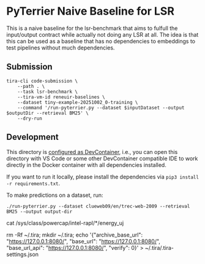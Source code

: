 # PyTerrier Naive Baseline for LSR

This is a naive baseline for the lsr-benchmark that aims to fulfull the input/output contract while actually not doing any LSR at all. The idea is that this can be used as a baseline that has no dependencies to embeddings to test pipelines without much dependencies.


## Submission

```
tira-cli code-submission \
    --path . \
    --task lsr-benchmark \
    --tira-vm-id reneuir-baselines \
    --dataset tiny-example-20251002_0-training \
    --command '/run-pyterrier.py --dataset $inputDataset --output $outputDir --retrieval BM25' \
    --dry-run
```

## Development

This directory is [configured as DevContainer](https://code.visualstudio.com/docs/devcontainers/containers), i.e., you can open this directory with VS Code or some other DevContainer compatible IDE to work directly in the Docker container with all dependencies installed.

If you want to run it locally, please install the dependencies via `pip3 install -r requirements.txt`.

To make predictions on a dataset, run:

```
./run-pyterrier.py --dataset clueweb09/en/trec-web-2009 --retrieval BM25 --output output-dir
```

cat /sys/class/powercap/intel-rapl/*/energy_uj

rm -Rf ~/.tira; mkdir ~/.tira; echo '{"archive_base_url": "https://127.0.0.1:8080/", "base_url": "https://127.0.0.1:8080/", "base_url_api": "https://127.0.0.1:8080/", "verify": 0}' > ~/.tira/.tira-settings.json
